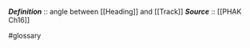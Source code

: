 ***Definition***    :: angle between [[Heading]] and [[Track]]
***Source***         :: [[PHAK Ch16]]

#glossary